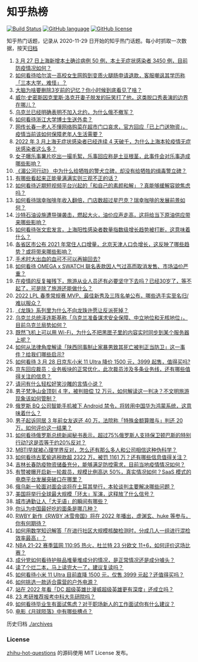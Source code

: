 # 知乎热榜
[![Build Status](https://github.com/ToWeLong/zhihu-hot-questions/workflows/CI/badge.svg)](https://github.com/ToWeLong/zhihu-hot-questions/actions)
[![GitHub language](https://img.shields.io/badge/language-golang-orange.svg)](https://golang.org/)
[![GitHub license](https://img.shields.io/github/license/ToWeLong/zhihu-hot-questions)](https://github.com/ToWeLong/zhihu-hot-questions/blob/main/LICENSE)

知乎热门话题，记录从 2020-11-29 日开始的知乎热门话题。每小时抓取一次数据，按天[归档](./archives)

<!-- BEGIN -->

1. [3 月 27 日上海新增本土确诊病例 50 例，本土无症状感染者 3450 例，目前防疫情况如何？](https://www.zhihu.com/question/524530296)
1. [如何看待哈尔滨一高校女生网购到变质火腿肠申请退款，客服嘲讽其学历称「三本大学，难怪」？](https://www.zhihu.com/question/524482257)
1. [大脑为啥要删除3岁前的记忆？你小时候到底看见了啥？](https://www.zhihu.com/question/518355959)
1. [威尔·史密斯因克里斯·洛克开妻子脱发的玩笑打了他，这类脱口秀表演的边界在哪儿？](https://www.zhihu.com/question/524563289)
1. [乌克兰已经明确表明不加入北约，为什么俄不撤军？](https://www.zhihu.com/question/524389446)
1. [如何看待浙江大学博士生送外卖？](https://www.zhihu.com/question/523946815)
1. [网传长春一老人不懂网络购菜在超市门口哀求，官方回应「已上门送物资」，疫情当前该如何保障老年人生活需要？](https://www.zhihu.com/question/524542184)
1. [2022 年 3 月上海无症状感染者已经连续 4 天破千，为什么上海本轮疫情无症状感染者这么多？](https://www.zhihu.com/question/524360350)
1. [女子曝乐事薯片吃出一撮毛絮，乐事回应称是土豆根茎，此事件会对乐事造成哪些影响？](https://www.zhihu.com/question/524417473)
1. [《湄公河行动》 中为什么给牺牲的警犬立碑，却没有给牺牲的缉毒警立碑？](https://www.zhihu.com/question/268930954)
1. [有哪些看起来正能量满满实则三观不正的话？](https://www.zhihu.com/question/457031041)
1. [如何看待近期短视频平台兴起的「和自己的素颜和解」？真能够缓解容貌焦虑吗？](https://www.zhihu.com/question/524026757)
1. [如何看待瑞幸咖啡年收入翻倍，门店数超过星巴克？瑞幸咖啡的发展前景如何？](https://www.zhihu.com/question/523999423)
1. [沙特石油设施遭导弹袭击，燃起大火，油价应声走高，这将给当下原油供应带来哪些影响？](https://www.zhihu.com/question/524181146)
1. [如何看待张文宏发言，上海阳性感染者数量指数级增长趋势被打断，这意味着什么？](https://www.zhihu.com/question/524053911)
1. [各省区市公布 2021 年常住人口增量，北京天津人口负增长，这反映了哪些趋势？或将带来哪些影响？](https://www.zhihu.com/question/524538719)
1. [手术时大出血的血可不可以再输回去?](https://www.zhihu.com/question/523762495)
1. [如何看待 OMEGA x SWATCH 联名表款因人气过高而取消发售、市场溢价严重？](https://www.zhihu.com/question/524198195)
1. [在疫情的反复摧残下，旅游从业人员还有必要坚守下去吗？已经30岁了，等不起了，可是除了旅游还能做什么？](https://www.zhihu.com/question/521137094)
1. [2022 LPL 春季常规赛 MVP、最佳新秀及三阵名单公布，哪些选手实至名归/难以服众？](https://www.zhihu.com/question/524579389)
1. [《龙珠》系列里为什么不向龙珠许愿让反派死掉？](https://www.zhihu.com/question/277968795)
1. [乌克兰总统泽连斯基称「乌克兰准备谋求安全保障、中立地位和无核地位」，目前乌克兰局势如何？](https://www.zhihu.com/question/524533067)
1. [既然飞机上可以用 Wi-Fi，为什么不把黑匣子里的内容实时同步到某个服务器上呢？](https://www.zhihu.com/question/523473211)
1. [如何从法律角度解读「陕西同事制止家暴男致其死亡被判正当防卫」这一事件？给我们哪些启示?](https://www.zhihu.com/question/524560845)
1. [如何看待 3 月 28 日京东小米 11 Ultra 降价 1500 元，3999 起售，值得买吗?](https://www.zhihu.com/question/524527367)
1. [京东回应裁员：业务板块的正常优化，此次裁员涉及多条业务线，还有哪些值得关注的信息？](https://www.zhihu.com/question/524172372)
1. [请问有什么轻松好笑沙雕的言情小说？](https://www.zhihu.com/question/358890792)
1. [男子梵净山金顶刻 4 字，被判赔偿 12 万元，如何解读这一判决？不文明旅游现象该如何管制？](https://www.zhihu.com/question/524250948)
1. [俄罗斯 BQ 公司智能手机被下 Android 禁令，将转用中国华为鸿蒙系统，这意味着什么？](https://www.zhihu.com/question/524369457)
1. [男子起诉同居 3 年前女友返还 40 万，法院称「特殊金额算赠与」判还 20 万，如何评价这一结果？](https://www.zhihu.com/question/524265883)
1. [如何看待俄罗斯总统新闻秘书表示，超过75%俄罗斯人支持保卫顿巴斯的特别行动?这是否等于约20%反对？](https://www.zhihu.com/question/523820724)
1. [MBTI早就被心理学界反对，怎么还有那么多人和公司相信这种伪科学？](https://www.zhihu.com/question/518751517)
1. [如何看待古茗偷逃税款超 2322 万，被罚 1161 万？还有哪些信息值得关注？](https://www.zhihu.com/question/524582971)
1. [吉林长春防疫物资储备充分，能够满足防控需求，目前当地疫情情况如何？](https://www.zhihu.com/question/522083118)
1. [有赞被曝开启新一轮裁员，规模比例高达 50%，真实情况如何？SaaS 模式的电商平台发展突破口在哪里？](https://www.zhihu.com/question/523602375)
1. [俄乌新一轮面对面会谈将在土耳其举行，本轮谈判主要解决哪些问题？](https://www.zhihu.com/question/524532265)
1. [美国将举行全球最大规模「环太」军演，这释放了什么信号？](https://www.zhihu.com/question/524453079)
1. [城市通勤让人「大无语」的瞬间有哪些？](https://www.zhihu.com/question/524376983)
1. [你认为中国最好吃的面条是哪几种？](https://www.zhihu.com/question/60452968)
1. [RWBY 新作《RWBY  冰雪帝国》将在 2022 年播出，虚渊玄、huke 等参与，你有何期待？](https://www.zhihu.com/question/523838463)
1. [如何用数学知识解答「在进行社区大规模核酸检测时，分成几人一组进行混检效率最高」？](https://www.zhihu.com/question/524417189)
1. [NBA 21-22 赛季篮网 110:95 热火，杜兰特 23 分欧文 11+6，如何评价这场比赛？](https://www.zhihu.com/question/524353307)
1. [成分党如何看待护肤品堆量堆成分的情况，是正常情况还是成分噱头？](https://www.zhihu.com/question/517304631)
1. [读了个烂二本，马上读完大一了，建议复读吗？](https://www.zhihu.com/question/524439841)
1. [如何看待小米 11 Ultra 目前直降 1500 元，仅售 3999 元起？还值得买吗？](https://www.zhihu.com/question/524546968)
1. [如何挑选一款适合露营的户外电源？](https://www.zhihu.com/question/524199881)
1. [站在 2022 年看「DC 超级英雄比漫威超级英雄更有深度」还成立吗？](https://www.zhihu.com/question/521760327)
1. [23 考研推荐报考中科大先研院吗？](https://www.zhihu.com/question/524348641)
1. [如何看待毕业生有面试焦虑？对于职场新人的工作面试你有什么建议？](https://www.zhihu.com/question/524206186)
1. [电影《月球陨落》中有哪些槽点？](https://www.zhihu.com/question/514693768)

<!-- END -->

历史归档 [./archives](./archives)


### License
[zhihu-hot-questions](https://github.com/towelong/zhihu-hot-questions) 的源码使用 MIT License 发布。